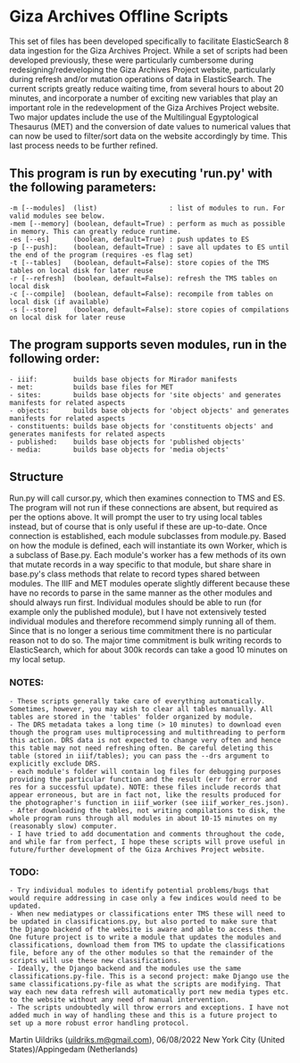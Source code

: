 # Giza Archives Offline Scripts
This set of files has been developed specifically to facilitate ElasticSearch 8 data ingestion for the Giza Archives Project. While a set of scripts had been developed previously, these were particularly cumbersome during redesigning/redeveloping the Giza Archives Project website, particularly during refresh and/or mutation operations of data in ElasticSearch. The current scripts greatly reduce waiting time, from several hours to about 20 minutes, and incorporate a number of exciting new variables that play an important role in the redevelopment of the Giza Archives Project website. Two major updates include the use of the Multilingual Egyptological Thesaurus (MET) and the conversion of date values to numerical values that can now be used to filter/sort data on the website accordingly by time. This last process needs to be further refined.

## This program is run by executing 'run.py' with the following parameters:
    -m [--modules]  (list)                  : list of modules to run. For valid modules see below.
    -mem [--memory] (boolean, default=True) : perform as much as possible in memory. This can greatly reduce runtime.
    -es [--es]      (boolean, default=True) : push updates to ES
    -p [--push]:    (boolean, default=True) : save all updates to ES until the end of the program (requires -es flag set)
    -t [--tables]   (boolean, default=False): store copies of the TMS tables on local disk for later reuse
    -r [--refresh]  (boolean, default=False): refresh the TMS tables on local disk
    -c [--compile]  (boolean, default=False): recompile from tables on local disk (if available)
    -s [--store]    (boolean, default=False): store copies of compilations on local disk for later reuse

## The program supports seven modules, run in the following order:
    - iiif:         builds base objects for Mirador manifests
    - met:          builds base files for MET
    - sites:        builds base objects for 'site objects' and generates manifests for related aspects
    - objects:      builds base objects for 'object objects' and generates manifests for related aspects
    - constituents: builds base objects for 'constituents objects' and generates manifests for related aspects
    - published:    builds base objects for 'published objects'
    - media:        builds base objects for 'media objects'

## Structure
Run.py will call cursor.py, which then examines connection to TMS and ES. The program will not run if these connections are absent, but required as per the options above. It will prompt the user to try using local tables instead, but of course that is only useful if these are up-to-date. Once connection is established, each module subclasses from module.py. Based on how the module is defined, each will instantiate its own Worker, which is a subclass of Base.py. Each module's worker has a few methods of its own that mutate records in a way specific to that module, but share share in base.py's class methods that relate to record types shared between modules. The IIIF and MET modules operate slightly different because these have no records to parse in the same manner as the other modules and should always run first. Individual modules should be able to run (for example only the published module), but I have not extensively tested individual modules and therefore recommend simply running all of them. Since that is no longer a serious time commitment there is no particular reason not to do so. The major time commitment is bulk writing records to ElasticSearch, which for about 300k records can take a good 10 minutes on my local setup.

### NOTES:
    - These scripts generally take care of everything automatically. Sometimes, however, you may wish to clear all tables manually. All tables are stored in the 'tables' folder organized by module.
    - The DRS metadata takes a long time (> 10 minutes) to download even though the program uses multiprocessing and multithreading to perform this action. DRS data is not expected to change very often and hence this table may not need refreshing often. Be careful deleting this table (stored in iiif/tables); you can pass the --drs argument to explicitly exclude DRS.
    - each module's folder will contain log files for debugging purposes providing the particular function and the result (err for error and res for a successful update). NOTE: these files include records that appear erroneous, but are in fact not, like the results produced for the photographer's function in iiif_worker (see iiif_worker_res.json).
    - After downloading the tables, not writing compilations to disk, the whole program runs through all modules in about 10-15 minutes on my (reasonably slow) computer.
    - I have tried to add documentation and comments throughout the code, and while far from perfect, I hope these scripts will prove useful in future/further development of the Giza Archives Project website.

### TODO:
    - Try individual modules to identify potential problems/bugs that would require addressing in case only a few indices would need to be updated.
    - When new mediatypes or classifications enter TMS these will need to be updated in classifications.py, but also ported to make sure that the Django backend of the website is aware and able to access them. One future project is to write a module that updates the modules and classifications, download them from TMS to update the classifications file, before any of the other modules so that the remainder of the scripts will use these new classifications. 
    - Ideally, the Django backend and the modules use the same classifications.py-file. This is a second project: make Django use the same classifications.py-file as what the scripts are modifying. That way each new data refresh will automatically port new media types etc. to the website without any need of manual intervention.
    - The scripts undoubtedly will throw errors and exceptions. I have not added much in way of handling these and this is a future project to set up a more robust error handling protocol.

Martin Uildriks (uildriks.m@gmail.com), 06/08/2022
New York City (United States)/Appingedam (Netherlands)
